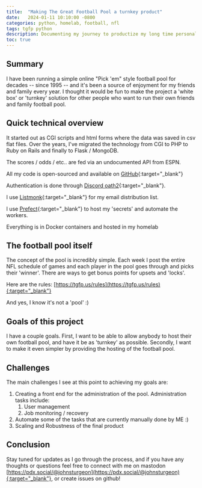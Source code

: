 ```yaml
---
title:  "Making The Great Football Pool a turnkey product"
date:   2024-01-11 10:10:00 -0800
categories: python, homelab, football, nfl
tags: tgfp python
description: Documenting my journey to productize my long time personal project the TGFP
toc: true
---
```

## Summary
I have been running a simple online "Pick 'em" style football pool for decades -- since 1995 -- and
it's been a source of enjoyment for my friends and family every year.  I thought it would be fun to
make the project a 'white box' or 'turnkey' solution for other people who want to run their own
friends and family football pool.

## Quick technical overview

It started out as CGI scripts and html forms where the data was saved in csv flat files.  Over the
years, I've migrated the technology from CGI to PHP to Ruby on Rails and finally to Flask / MongoDB.

The scores / odds / etc.. are fed via an undocumented API from ESPN.

All my code is open-sourced and available on [GitHub](https://github.com/TheGreatFootballPool){:target="_blank"}

Authentication is done through [Discord oath2](https://discord.com/developers/docs/topics/oauth2){:target="_blank"}.

I use [Listmonk](https://listmonk.app/){:target="_blank"} for my email distribution list.

I use [Prefect](https://www.prefect.io/){:target="_blank"} to host my 'secrets' and automate the workers.

Everything is in Docker containers and hosted in my homelab

## The football pool itself

The concept of the pool is incredibly simple.  Each week I post the entire NFL schedule of games and
each player in the pool goes through and picks their 'winner'.  There are ways to get bonus points
for upsets and 'locks'.

Here are the rules: [https://tgfp.us/rules](https://tgfp.us/rules){:target="_blank"}

And yes, I know it's not a 'pool' :)

## Goals of this project

I have a couple goals.  First, I want to be able to allow anybody to host their own football
pool, and have it be as 'turnkey' as possible.  Secondly, I want to make it even simpler by
providing the hosting of the football pool.

## Challenges

The main challenges I see at this point to achieving my goals are:

1. Creating a front end for the administration of the pool.  Administration tasks include:
   1. User management
   2. Job monitoring / recovery
2. Automate some of the tasks that are currently manually done by ME :)
3. Scaling and Robustness of the final product

## Conclusion

Stay tuned for updates as I go through the process, and if you have any thoughts or questions feel
free to connect with me on mastodon [https://pdx.social/@johnsturgeon](https://pdx.social/@johnsturgeon){:target="_blank"}, or create issues on github! 



